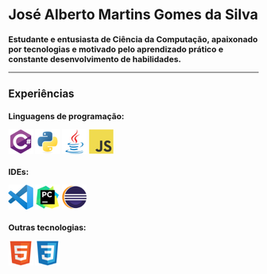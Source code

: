 <h1>José Alberto Martins Gomes da Silva</h1>
<h3>Estudante e entusiasta de Ciência da Computação, apaixonado por tecnologias e motivado pelo aprendizado prático e constante desenvolvimento de habilidades.</h2>

<hr>

<h2>Experiências</h2>
<h3>Linguagens de programação:</h3>

<div>
  <img src="images/programmer languages/csharp.png" alt="C# Logo" width="50">
  <img src="images/programmer languages/python.png" alt="Python Logo" width="50">
  <img src="images/programmer languages/java.png" alt="Java Logo" width="50">
  <img src="images/programmer languages/javascript.png" alt="JavaScript Logo" width="50">
</div>

<h3>IDEs:</h3>

<div>
      <img src="images/IDEs/vscode.png" alt="vscode Logo" width="50">
      <img src="images/IDEs/pycharm.png" alt="pycharm Logo" width="50">
      <img src="images/IDEs/eclipse.png" alt="eclipse Logo" width="50">
</div>

<h3>Outras tecnologias:</h3>

<div>
  <img src="images/other languages/html5.png" alt="html5 Logo" width="50">
  <img src="images/other languages/css3.png" alt="css3 Logo" width="50">
</div>